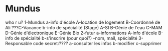 # Mundus

who r u?
1-Mundus
  a-info d'école
    A-location de logement
    B-Coordonné de Ali
    ???C-Vacance
  b-info de spécialité (Stage)
    A-SI
    B-Génie de l'eau
    C-MAM
    D-Génie d'électronique
    E-Génie Bio
2-futur
  a-informations
    A-info d'école
    B-info de spécialité
  b-s'inscrire (pour quoi?)
    -nom, mail, spécialité
3-Responsable
  code secret:????
  a-consulter les infos
  b-modifier
  c-supprimer

